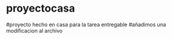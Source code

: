 # proyectocasa
#proyecto hecho en casa para la tarea entregable
#añadimos una modificacion al archivo